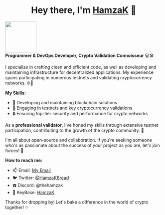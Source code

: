 <h1 align="center">Hey there, I'm <a href="https://github.com/HamzaK" target="_blank">HamzaK</a> 🍞</h1>

<p align="start">
  <img src="https://github.com/HamzaK/bread-gif.gif" height="100px"/>
  <br>
  <strong>Programmer & DevOps Developer, Crypto Validation Connoisseur</strong> 💻🛠️
</p>

<p align="start">
  I specialize in crafting clean and efficient code, as well as developing and maintaining infrastructure for decentralized applications. My experience spans participating in numerous testnets and validating cryptocurrency networks. 🌐🔗
</p>

<p align="start">
  <strong>My Skills:</strong>
  <ul>
    <li>🔧 Developing and maintaining blockchain solutions</li>
    <li>🚀 Engaging in testnets and key cryptocurrency validations</li>
    <li>🔒 Ensuring top-tier security and performance for crypto networks</li>
  </ul>
</p>

<p align="start">
  As a <strong>professional validator</strong>, I've honed my skills through extensive testnet participation, contributing to the growth of the crypto community. 🌱
</p>

<p align="start">
  I'm all about open-source and collaboration. If you're seeking someone who's as passionate about the success of your project as you are, let's join forces! 🤝
</p>

<p align="start">
  <strong>How to reach me:</strong>
  <ul>
    <li>📫 Email: <a href="mailto:waltonerstwhile9@gmail.com">My Email</a></li>
    <li>🐦 Twitter: <a href="https://twitter.com/HamzaK_J">@HamzaKBread</a></li>
    <li>☎️ Discord: @thehamzak</li>
    <li>🔐 KeyBase: <a href="https://keybase.io/hamzak">HamzaK</a></li>
  </ul>
</p>

<p align="start">
  Thanks for dropping by! Let's bake a difference in the world of crypto together! ✨
</p>

